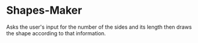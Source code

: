 # Shapes-Maker
Asks the user's input for the number of the sides and its length then draws the shape according to that information.
